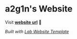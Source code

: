 
# a2g1n's Website

Visit **[website url](#)** 🚀

_Built with [Lab Website Template](https://greene-lab.gitbook.io/lab-website-template-docs)_
